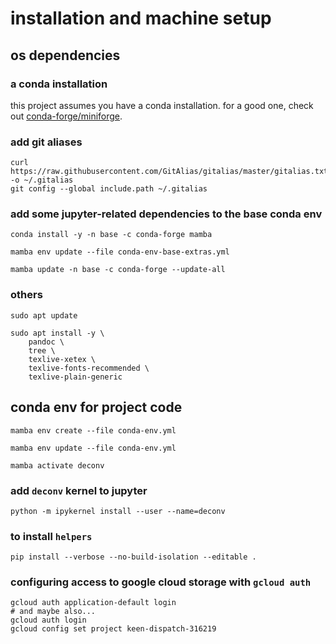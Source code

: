 # installation and machine setup

## os dependencies

### a conda installation

this project assumes you have a conda installation. for a good one, check out [conda-forge/miniforge](https://github.com/conda-forge/miniforge).

### add git aliases

```shell
curl https://raw.githubusercontent.com/GitAlias/gitalias/master/gitalias.txt -o ~/.gitalias
git config --global include.path ~/.gitalias
```

### add some jupyter-related dependencies to the base conda env

```shell
conda install -y -n base -c conda-forge mamba

mamba env update --file conda-env-base-extras.yml

mamba update -n base -c conda-forge --update-all
```

### others

```shell
sudo apt update

sudo apt install -y \
    pandoc \
    tree \
    texlive-xetex \
    texlive-fonts-recommended \
    texlive-plain-generic
```

## conda env for project code

```shell
mamba env create --file conda-env.yml

mamba env update --file conda-env.yml

mamba activate deconv
```

### add `deconv` kernel to jupyter

```shell
python -m ipykernel install --user --name=deconv
```

### to install `helpers`

```shell
pip install --verbose --no-build-isolation --editable .
```

### configuring access to google cloud storage with `gcloud auth`

```shell
gcloud auth application-default login
# and maybe also...
gcloud auth login
gcloud config set project keen-dispatch-316219
```
